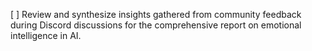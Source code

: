 [ ] Review and synthesize insights gathered from community feedback during Discord discussions for the comprehensive report on emotional intelligence in AI.